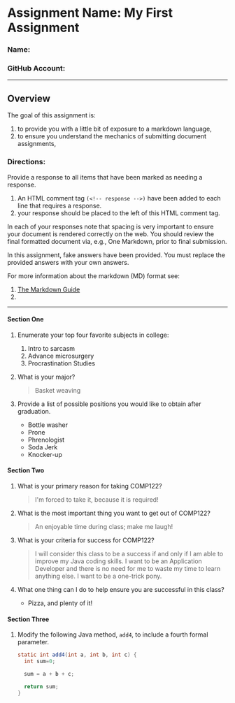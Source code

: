 # Assignment Name:  My First Assignment
### Name: 
### GitHub Account: 

---
## Overview
The goal of this assignment is:
  1. to provide you with a little bit of exposure to a markdown language,
  1. to ensure you understand the mechanics of submitting document assignments,

### Directions:

Provide a response to all items that have been marked as needing a response. 
  1. An HTML comment tag `(<!-- response -->)` have been added to each line that requires a response.
  1. your response should be placed to the left of this HTML comment tag.

In each of your responses note that spacing is very important to ensure your document is rendered correctly on the web. You should review the final formatted document via, e.g., One Markdown, prior to final submission.

In this assignment, fake answers have been provided. You must replace the provided answers with your own answers.

For more information about the markdown (MD) format see:

  1. [The Markdown Guide](https://www.markdownguide.org)
  1. [A Cheatsheet]: file://$HOME/classes/comp122/reference/markdown-cheat-sheet.md


---
#### Section One
1. Enumerate your top four favorite subjects in college:
   1. Intro to sarcasm                                                        <!-- response -->
   1. Advance microsurgery                                                    <!-- response -->
   1. Procrastination Studies                                                 <!-- response -->
   <!-- 
        A '1. ' introduces an ordered list.  
        To add the fourth subject, simple add a line to the list starting with '1. '. 
        The Markdown viewer will automatically assigned the appropriate line number. 
        Also note that positioning of all the '1. 's above; they all must begin
        in the same column number. 
   -->
 

1. What is your major?
   > Basket weaving                                                           <!-- response -->
   <!-- 
        Place your response after the first '> '.  
        A '> ' introduces a block quote.  
        Also note that the '> ' is positioned directly under the first character
        after the '1. ' above.  This is important!
   -->


1. Provide a list of possible positions you would like to obtain after graduation.
   * Bottle washer                                                            <!-- response -->
   * Prone                                                                    <!-- response -->
   * Phrenologist                                                             <!-- response -->
   * Soda Jerk                                                                <!-- response -->
   * Knocker-up                                                               <!-- response -->
  <!-- 
       This is an example of an unordered list.  
       An unordered list can begin with either '* ' or '- '.  
       Feel free to add and delete response lines as needed.
  -->

#### Section Two
1. What is your primary reason for taking COMP122?
   > I'm forced to take it, because it is required!                           <!-- response -->

1. What is the most important thing you want to get out of COMP122?
   > An enjoyable time during class; make me laugh!                           <!-- response -->

1. What is your criteria for success for COMP122?
   > I will consider this class to be a success if and only if I              <!-- response -->
     am able to improve my Java coding skills. I want to be an                <!-- response -->
     Application Developer and there is no need for me to waste               <!-- response -->
     my time to learn anything else. I want to be a one-trick pony.           <!-- response -->
                                                                              <!-- response -->
   <!-- The above is an example of a multi-line response. -->
   <!-- Feel free to add or remove additional response lines as needed. -->

1. What one thing can I do to help ensure you are successful in this class?
   * Pizza, and plenty of it!                                                 <!-- response -->

#### Section Three
1. Modify the following Java method, `add4`, to include a fourth 
   formal parameter.

   ```java
   static int add4(int a, int b, int c) {                                     
     int sum=0;

     sum = a + b + c;

     return sum;
   }
   ```
   <!-- 
        The three ticks ('`') open up a code block. You can also include
        the tag (e.g., java) that identifies how to render the code.
        All the code must be between the two sets of 3-ticks, and the code
        must also be lined up.
        For code blocks, I don't expect you to include any "response" tags.
   -->

